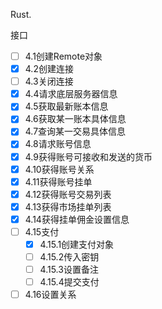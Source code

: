 Rust.

接口
- [ ] 4.1创建Remote对象
- [x] 4.2创建连接
- [ ] 4.3关闭连接
- [x] 4.4请求底层服务器信息
- [x] 4.5获取最新账本信息
- [x] 4.6获取某一账本具体信息
- [x] 4.7查询某一交易具体信息
- [x] 4.8请求账号信息
- [x] 4.9获得账号可接收和发送的货币
- [x] 4.10获得账号关系
- [x] 4.11获得账号挂单
- [x] 4.12获得账号交易列表
- [x] 4.13获得市场挂单列表
- [x] 4.14获得挂单佣金设置信息
- [ ] 4.15支付
    - [x]    4.15.1创建支付对象 
    - [ ]    4.15.2传入密钥
    - [ ]    4.15.3设置备注
    - [ ]    4.15.4提交支付
- [ ] 4.16设置关系